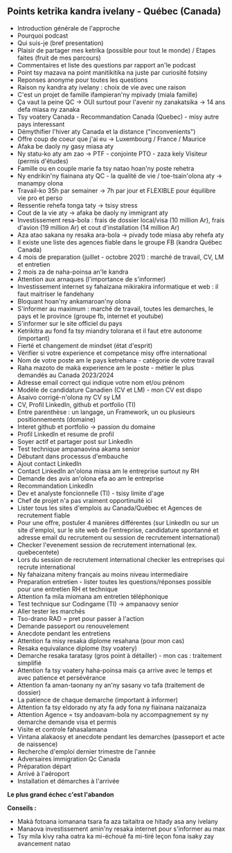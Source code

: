 ## Points ketrika kandra ivelany - Québec (Canada)
- Introduction générale de l'approche
- Pourquoi podcast
- Qui suis-je (bref presentation)
- Plaisir de partager mes ketrika (possible pour tout le monde) / Etapes faites (fruit de mes parcours)
- Commentaires et liste des questions par rapport an'le podcast
- Point tsy mazava na point manitikitika na juste par curiosité fotsiny
- Reponses anonyme pour toutes les questions
- Raison ny kandra aty ivelany : choix de vie avec une raison
- C'est un projet de famille ifampieran'ny mpivady (miala famille)
- Ça vaut la peine QC -> OUI surtout pour l'avenir ny zanakatsika -> 14 ans defa  miasa ny zanaka
- Tsy voatery Canada - Recommandation Canada (Quebec) - misy autre pays interessant
- Démythifier l'hiver aty Canada et la distance ("inconvenients")
- Offre coup de coeur que j'ai eu -> Luxembourg / France / Maurice
- Afaka be daoly ny gasy miasa aty
- Ny statu-ko aty am zao -> PTF - conjointe PTO - zaza kely Visiteur (permis d'études)
- Famille ou en couple marie fa tsy natao hoan'ny poste rehetra
- Ny endrikin'ny fiainana aty QC - la qualité de vie / toe-tsain'olona aty -> manampy olona
- Travail-ko 35h par semainer -> 7h par jour et FLEXIBLE pour équilibre vie pro et perso
- Ressentie rehefa tonga taty -> tsisy stress
- Cout de la vie aty -> afaka be daoly ny immigrant aty
- Investissement resa-bola : frais de dossier local/visa (10 million Ar), frais d'avion (19 million Ar) et cout d'installation (14 million Ar)
- Aza atao sakana ny resaka ara-bola -> pivady tode miasa aby rehefa aty
- Il existe une liste des agences fiable dans le groupe FB (kandra Québec Canada)
- 4 mois de preparation (juillet - octobre 2021) : marché de travail, CV, LM et entretien
- 2 mois za de naha-poinsa an'le kandra
- Attention aux arnaques (l'importance de s'informer)
- Investissement internet sy fahaizana mikirakira informatique et web : il faut maitriser le fandehany
- Bloquant hoan'ny ankamaroan'ny olona
- S'informer au maximum : marché de travail, toutes les demarches, le pays et le province (groupe fb, internet et youtube)
- S'informer sur le site officiel du pays
- Ketrikitra au fond fa tsy miandry tolorana et il faut etre autonome (important)
- Fierté et changement de mindset (état d'esprit)
- Vérifier si votre experience et competance misy offre international
- Nom de votre poste am le pays ketrehana - catégorie de votre travail
- Raha mazoto de makà experience am le poste - métier le plus demandés au Canada 2023/2024
- Adresse email correct qui indique votre nom et/ou prénom
- Modèle de candidature Canadien (CV et LM) - mon CV est dispo
- Asaivo corrigé-n'olona ny CV sy LM
- CV, Profil LinkedIn, github et portfolio (TI)
- Entre parenthèse : un langage, un Framework, un ou plusieurs positionnements (domaine)
- Interet github et portfolio -> passion du domaine
- Profil LinkedIn et resume de profil
- Soyer actif et partager post sur LinkedIn
- Test technique ampanaovina akama senior
- Débutant dans processus d'embauche
- Ajout contact LinkedIn
- Contact LinkedIn an'olona miasa am le entreprise surtout ny RH
- Demande des avis an'olona efa ao am le entreprise
- Recommandation LinkedIn
- Dev et analyste foncionnelle (TI) - tsisy limite d'age
- Chef de projet n'a pas vraiment opportinuité ici
- Lister tous les sites d'emplois au Canada/Québec et Agences de recrutement fiable
- Pour une offre, postuler 4 manières différentes (sur LinkedIn ou sur un site d'emploi, sur le site web de l'entreprise, candidature spontanné et adresse email du recrutement ou session de recrutement international)
- Checker l'evenement session de recrutement international (ex. quebecentete)
- Lors du session de recrutement international checker les entreprises qui recrute international
- Ny fahaizana miteny français au moins niveau intermediaire
- Preparation entretien - lister toutes les questions/réponses possible pour une entretien RH et technique
- Attention fa mila miomana am entretien téléphonique
- Test technique sur Codingame (TI) -> ampanaovy senior
- Aller tester les marchés
- Tso-drano RAD = pret pour passer à l'action
- Demande passeport ou renouvelement
- Anecdote pendant les entretiens
- Attention fa misy resaka diplome resahana (pour mon cas)
- Resaka equivalance diplome (tsy voatery)
- Demarche resaka taratasy (gros point à détailler) - mon cas : traitement simplifié
- Attention fa tsy voatery haha-poinsa mais ça arrive avec le temps et avec patience et persévérance
- Attention fa aman-taonany ny an'ny sasany vo tafa (traitement de dossier)
- La patience de chaque demarche (important à informer)
- Attention fa tsy eldorado ny aty fa ady fona ny fiainana naizanaiza
- Attention Agence = tsy andoavam-bola ny accompagnement sy ny demarche demande visa et permis
- Visite et controle fahasalamana
- Vintana alakaosy et anecdote pendant les demarches (passeport et acte de naissence)
- Recherche d'emploi dernier trimestre de l'année
- Adversaires immigration Qc Canada
- Préparation départ 
- Arrivé à l'aéroport
- Installation et démarches à l'arrivée

**Le plus grand échec c'est l'abandon**

**Conseils :**	
- Makà fotoana iomanana tsara fa aza taitaitra oe hitady asa any ivelany
- Manaova investissement amin'ny resaka internet pour s'informer au max
- Tsy mila kivy raha oatra ka mi-échoué fa mi-tiré leçon fona isaky zay avancement natao
